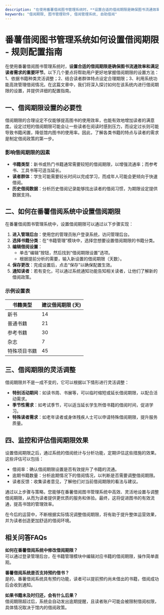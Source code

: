 ```yaml
---
description: "在使用番薯借阅图书管理系统时，**设置合适的借阅期限是确保图书流通效率和满足读者需求的重要环节**。以下几个要点将帮助用户更好地掌握借阅期限的设置方法：1、依据书籍种类灵活调整；2、结合读者群体特点设定合理期限；3、利用系统功能高效管理借阅情况。在这篇文章中，我们将深入探讨如何在该系统内进行借阅期限的设置，并提供详细的配置指南。"
keywords: "借阅期限, 图书管理软件, 借阅管理系统, 自助借阅"
---
```

# 番薯借阅图书管理系统如何设置借阅期限 - 规则配置指南

在使用番薯借阅图书管理系统时，**设置合适的借阅期限是确保图书流通效率和满足读者需求的重要环节**。以下几个要点将帮助用户更好地掌握借阅期限的设置方法：1、依据书籍种类灵活调整；2、结合读者群体特点设定合理期限；3、利用系统功能高效管理借阅情况。在这篇文章中，我们将深入探讨如何在该系统内进行借阅期限的设置，并提供详细的配置指南。

## **一、借阅期限设置的必要性**

借阅期限的合理设定不仅能够提高图书的使用效率，也能有效地增加读者的满意度。设定过短的借阅期限可能会让一些读者在阅读时感到压力，而设定过长则可能导致书籍闲置，降低馆内图书的使用率。因此，了解各类书籍的特点与读者的需求是制定借阅政策的第一步。

### **影响借阅期限的因素**

- **书籍类型**：新书或热门书籍通常需要较短的借阅期限，以增强流通率；而参考书、工具书等可适当延长。
- **读者群体**：学生可能需要较长时间以完成学习，而成年人可能会更倾向于快速借阅。
- **历史借阅数据**：分析历史借阅记录能够找出读者的借阅习惯，为期限设定提供数据支持。

## **二、如何在番薯借阅系统中设置借阅期限**

在番薯借阅图书管理系统中，设置借阅期限可以通过以下步骤实现：

1. **进入管理后台**：使用您的管理员账户登录系统，访问管理后台。
2. **选择书籍分类**：在“书籍管理”模块中，选择您想要设置借阅期限的书籍分类。
3. **编辑借阅设置**：
   - 单击“编辑”按钮，然后找到“借阅期限设置”选项。
   - 根据提前分析的需要，输入新设置的借阅期限（天数）。
4. **保存更改**：完成设置后，点击“保存”以确保配置生效。
5. **通知读者**：若有变化，可以通过系统通知功能告知相关读者，让他们了解新的借阅政策。

### **示例设置表**

| 书籍类型       | 建议借阅期限 (天) |
| -------------- | ------------------ |
| 新书           | 14                 |
| 普通书籍       | 21                 |
| 参考书籍       | 30                 |
| 杂志           | 7                  |
| 特殊项目书籍   | 45                 |

## **三、借阅期限的灵活调整**

借阅期限并不是一成不变的，它可以根据以下情形进行灵活调整：

- **特别活动期间**：如读书周、书展等，可以临时缩短或延长借阅期限，以配合活动需求。
- **季节性需求**：如考试季节，可以适当延长学生所借书籍的借阅时间，促进学习。
- **特殊读者需求**：如老年读者或身体残疾人士可以申请特殊借阅期限，提升服务质量。

## **四、监控和评估借阅期限效果**

设置借阅期限之后，通过系统的借阅统计与分析功能，定期评估这些措施的效果。这些评估可以包括：

- 借阅率：确认借阅期限设置是否有效提升了书籍的流通。
- 逾期书籍数量：分析逾期情况下的借阅情况，以判断是否需要调整借阅期限。
- 读者反馈：收集读者意见，了解他们对当前借阅期限的看法与建议。

通过以上步骤与策略，您能够在番薯借阅图书管理系统中高效、灵活地设置与调整借阅期限，从而为读者提供更优质的服务和体验。最终，这将促进图书的有效流通，提高书馆的管理效率。

在今后的运营中，不断根据实际情况调整借阅期限，将有助于提升整体运营效果，并为读者创造更加舒适的借阅环境。

## 相关问答FAQs

**如何在番薯借阅系统中修改借阅期限？**  
可以通过登录管理后台，在书籍管理模块中编辑对应书籍的借阅期限，操作简单直观。

**番薯借阅系统是否支持预约借书？**  
是的，番薯借阅系统具有预约功能，读者可以提前预约尚未借出的书籍，借阅成功后会收到通知。

**如果书籍未及时归还，会有什么后果？**  
借阅期限超过后，系统会自动发出逾期提醒，且读者账户可能会被限制借阅权限，具体情况取决于馆内的借阅政策。
